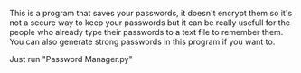 This is a program that saves your passwords, it doesn't encrypt them so it's not a secure way to keep your passwords but it can be really usefull for the people who already type their passwords to a text file to remember them. You can also generate strong passwords in this program if you want to.

Just run "Password Manager.py"
